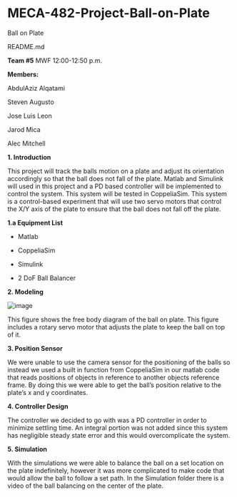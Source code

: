 # MECA-482-Project-Ball-on-Plate
Ball on Plate

README.md


**Team #5**
MWF 12:00-12:50 p.m. 

**Members:**

AbdulAziz Alqatami

Steven Augusto

Jose Luis Leon

Jarod Mica

Alec Mitchell

**1. Introduction**

This project will track the balls motion on a plate and adjust its orientation accordingly so that the ball does not fall of the plate. Matlab and Simulink will used in this project and a PD based controller will be implemented to control the system. This system will be tested in CoppeliaSim. This system is a control-based experiment that will use two servo motors that control the X/Y axis of the plate to ensure that the ball does not fall off the plate.

   **1.a Equipment List**

* Matlab

* CoppeliaSim

* Simulink

* 2 DoF Ball Balancer

**2. Modeling**

![image](https://user-images.githubusercontent.com/70996514/102726982-a5ae5680-42d7-11eb-9732-664795f70454.png)

This figure shows the free body diagram of the ball on plate. This figure includes a rotary servo motor that adjusts the plate to keep the ball on top of it. 

**3. Position Sensor**

We were unable to use the camera sensor for the positioning of the balls so instead we used a built in function from CoppeliaSim in our matlab code that reads positions of objects in reference to another objects reference frame. By doing this we were able to get the ball’s position relative to the plate’s x and y coordinates.

**4. Controller Design**

The controller we decided to go with was a PD controller in order to minimize settling time. An integral portion was not added since this system has negligible steady state error and this would overcomplicate the system.

**5. Simulation**

With the simulations we were able to balance the ball on a set location on the plate indefinitely, however it was more complicated to make code that would allow the ball to follow a set path. In the Simulation folder there is a video of the ball balancing on the center of the plate.
